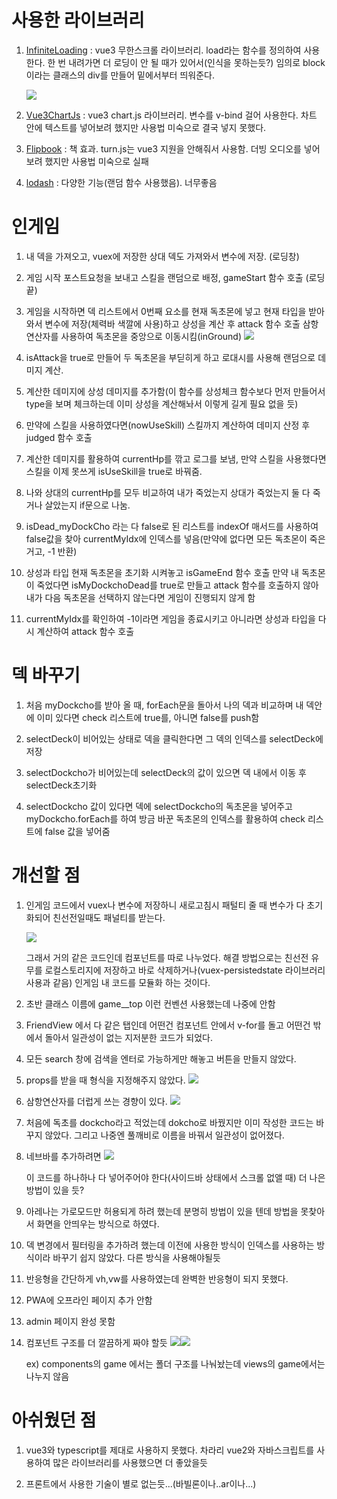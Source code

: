 # 사용한 라이브러리

1. [InfiniteLoading](https://vue3-infinite-loading.netlify.app/) : vue3 무한스크롤 라이브러리. load라는 함수를 정의하여 사용한다. 
   한 번 내려가면 더 로딩이 안 될 때가 있어서(인식을 못하는듯?) 임의로 block이라는 클래스의 div를 만들어 밑에서부터 띄워준다.
   
   ![](assets/2022-10-10-10-45-27-image.png)

2. [Vue3ChartJs](https://github.com/J-T-McC/vue3-chartjs) : vue3 chart.js 라이브러리. 변수를 v-bind 걸어 사용한다.
   차트 안에 텍스트를 넣어보려 했지만 사용법 미숙으로 결국 넣지 못했다.

3. [Flipbook](https://www.npmjs.com/package/flipbook-vue) : 책 효과. turn.js는 vue3 지원을 안해줘서 사용함.
   더빙 오디오를 넣어보려 했지만 사용법 미숙으로 실패

4. [lodash](https://lodash.com/) : 다양한 기능(랜덤 함수 사용했음). 너무좋음

# 인게임

1. 내 덱을 가져오고, vuex에 저장한 상대 덱도 가져와서 변수에 저장. (로딩창)

2. 게임 시작 포스트요청을 보내고 스킬을 랜덤으로 배정, gameStart 함수 호출 (로딩 끝) 

3. 게임을 시작하면 덱 리스트에서 0번째 요소를 현재 독초몬에 넣고 현재 타입을 받아와서 변수에 저장(체력바 색깔에 사용)하고 상성을 계산 후 attack 함수 호출
   삼항연산자를 사용하여 독초몬을 중앙으로 이동시킴(inGround)
   ![](assets/2022-10-10-11-58-35-image.png)

4. isAttack을 true로 만들어 두 독초몬을 부딛히게 하고 로대시를 사용해 랜덤으로 데미지 계산.

5. 계산한 데미지에 상성 데미지를 추가함(이 함수를 상성체크 함수보다 먼저 만들어서 type을 보며 체크하는데 이미 상성을 계산해놔서 이렇게 길게 필요 없을 듯)

6. 만약에 스킬을 사용하였다면(nowUseSkill) 스킬까지 계산하여 데미지 산정 후 judged 함수 호출

7. 계산한 데미지를 활용하여 currentHp를 깎고 로그를 보냄, 만약 스킬을 사용했다면 스킬을 이제 못쓰게 isUseSkill을 true로 바꿔줌.

8. 나와 상대의 currentHp를 모두 비교하여 내가 죽었는지 상대가 죽었는지 둘 다 죽거나 살았는지 if문으로 나눔.

9. isDead_myDockCho 라는 다 false로 된 리스트를 indexOf 매서드를 사용하여 false값을 찾아 currentMyIdx에 인덱스를 넣음(만약에 없다면 모든 독초몬이 죽은거고, -1 반환)

10. 상성과 타입 현재 독초몬을 초기화 시켜놓고 isGameEnd 함수 호출
    만약 내 독초몬이 죽었다면 isMyDockchoDead를 true로 만들고 attack 함수를 호출하지 않아 내가 다음 독초몬을 선택하지 않는다면 게임이 진행되지 않게 함

11. currentMyIdx를 확인하여 -1이라면 게임을 종료시키고 아니라면 상성과 타입을 다시 계산하여 attack 함수 호출

# 덱 바꾸기

1. 처음 myDockcho를 받아 올 때, forEach문을 돌아서 나의 덱과 비교하며 내 덱안에 이미 있다면 check 리스트에 true를, 아니면 false를 push함

2. selectDeck이 비어있는 상태로 덱을 클릭한다면 그 덱의 인덱스를 selectDeck에 저장

3. selectDockcho가 비어있는데 selectDeck의 값이 있으면 덱 내에서 이동 후 selectDeck초기화

4. selectDockcho 값이 있다면 덱에 selectDockcho의 독초몬을 넣어주고 myDockcho.forEach를 하여 방금 바꾼 독초몬의 인덱스를 활용하여 check 리스트에 false 값을 넣어줌

# 개선할 점

1. 인게임 코드에서 vuex나 변수에 저장하니 새로고침시 패털티 줄 때 변수가 다 초기화되어 친선전일때도 패널티를 받는다. 
   
   ![](assets/2022-10-10-10-49-38-image.png)
   
   그래서 거의 같은 코드인데 컴포넌트를 따로 나누었다.
   해결 방법으로는 친선전 유무를 로컬스토리지에 저장하고 바로 삭제하거나(vuex-persistedstate 라이브러리 사용과 같음) 인게임 내 코드를 모듈화 하는 것이다.

2. 초반 클래스 이름에 game__top 이런 컨벤션 사용했는데 나중에 안함

3. FriendView 에서 다 같은 탭인데 어떤건 컴포넌트 안에서 v-for를 돌고 어떤건 밖에서 돌아서 일관성이 없는 지저분한 코드가 되었다.

4. 모든 search 창에 검색을 엔터로 가능하게만 해놓고 버튼을 만들지 않았다.

5. props를 받을 때 형식을 지정해주지 않았다.
   ![](assets/2022-10-10-11-05-45-image.png)

6. 삼항연산자를 더럽게 쓰는 경향이 있다.
   ![](assets/2022-10-10-11-08-32-image.png)

7. 처음에 독초를 dockcho라고 적었는데 dokcho로 바꿨지만 이미 작성한 코드는 바꾸지 않았다. 그리고 나중엔 풀깨비로 이름을 바꿔서 일관성이 없어졌다.

8. 네브바를 추가하려면
   ![](assets/2022-10-10-11-24-01-image.png)
   
   이 코드를 하나하나 다 넣어주어야 한다(사이드바 상태에서 스크롤 없앨 때) 더 나은 방법이 있을 듯?

9. 아레나는 가로모드만 허용되게 하려 했는데 분명히 방법이 있을 텐데 방법을 못찾아서 화면을 안띄우는 방식으로 하였다.

10. 덱 변경에서 필터링을 추가하려 했는데 이전에 사용한 방식이 인덱스를 사용하는 방식이라 바꾸기 쉽지 않았다. 다른 방식을 사용해야될듯

11. 반응형을 간단하게 vh,vw를 사용하였는데 완벽한 반응형이 되지 못했다.

12. PWA에 오프라인 페이지 추가 안함

13. admin 페이지 완성 못함

14. 컴포넌트 구조를 더 깔끔하게 짜야 할듯
    ![](assets/2022-10-10-11-48-26-image.png)![](assets/2022-10-10-11-48-54-image.png)
    
    ex) components의 game 에서는 폴더 구조를 나눠놨는데 views의 game에서는 나누지 않음

# 아쉬웠던 점

1. vue3와 typescript를 제대로 사용하지 못했다.
   차라리 vue2와 자바스크립트를 사용하여 많은 라이브러리를 사용했으면 더 좋았을듯

2. 프론트에서 사용한 기술이 별로 없는듯...(바빌론이나..ar이나...)
